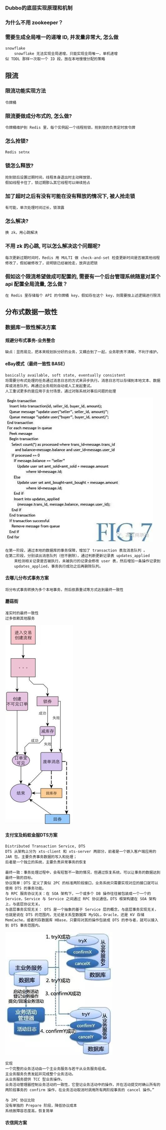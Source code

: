 ### Dubbo的底层实现原理和机制


### 为什么不用 zookeeper？



### 需要生成全局唯一的递增 ID, 并发量非常大, 怎么做
    snowflake
        snowflake 无法实现全局递增，只能实现全局唯一，单机递增
    似 TDDL 那样一次取一个 ID 段，放在本地慢慢分配的策略




## 限流
### 限流功能实现方法
    令牌桶
### 限流要做成分布式的, 怎么做?
    令牌桶维护到 Redis 里，每个实例起一个线程抢锁，抢到锁的负责定时放令牌
### 怎么抢锁?
    Redis setnx
### 锁怎么释放?
    抢到锁后设置过期时间，线程本身退出时主动释放锁，
    假如线程卡住了，锁过期那么其它线程可以继续抢占
### 加了超时之后有没有可能在没有释放的情况下, 被人抢走锁
    有可能，单次处理时间过长，锁泄露
### 怎么解决?
    换 zk，用心跳解决
### 不用 zk 的心跳, 可以怎么解决这个问题呢?
    每次更新过期时间时，Redis 用 MULTI 做 check-and-set 检查更新时间是否被其他线程修改了，假如被修改了，说明锁已经被抢走，放弃这把锁
### 假如这个限流希望做成可配置的, 需要有一个后台管理系统随意对某个 api 配置全局流量, 怎么做？
    在 Redis 里存储每个 API 的令牌桶 key，假如存在这个 key，则需要按上述逻辑进行限流





## 分布式数据一致性
### 数据库一致性解决方案

#### 规避分布式事务-业务整合
    缺点：显而易见，把本来规划拆分好的业务，又耦合到了一起，业务职责不清晰，不利于维护。
#### eBay模式（最终一致性 BASE）
    basically available, soft state, eventually consistent
    将需要分布式处理的任务通过消息日志的方式来异步执行。消息日志可以存储到本地文本、数据库或消息队列，再通过业务规则自动或人工发起重试。
    人工重试更多的是应用于支付场景，通过对账系统对事后问题的处理

   ![ebay](../images/base.jpeg)

    在第一阶段，通过本地的数据库的事务保障，增加了 transaction 表及消息队列 。
    在第二阶段，分别读出消息队列（但不删除），通过判断更新记录表 updates_applied
        来检测相关记录是否被执行，未被执行的记录会修改 user 表，然后增加一条操作记录到
        updates_applied，事务执行成功之后再删除队列。

#### 去哪儿分布式事务方案
    将分布式事务转换为多个本地事务，然后依靠重试等方式达到最终一致性

#### 蘑菇街
    准实时的最终一致性
    过多依赖其他服务

   ![蘑菇街](../images/mgj.jpeg)

#### 支付宝及蚂蚁金服DTS方案
    Distributed Transaction Service, DTS
    DTS 从架构上分为 xts-client 和 xts-server 两部分，前者是一个嵌入客户端应用的 JAR 包，主要负责事务数据的写入和处理；
    后者是一个独立的系统，主要负责异常事务的恢复

    最终一致：事务处理过程中，会有短暂不一致的情况，但通过恢复系统，可以让事务的数据达到最终一致的目标。
    协议简单：DTS 定义了类似 2PC 的标准两阶段接口，业务系统只需要实现对应的接口就可以使用 DTS 的事务功能。
    与 RPC 服务协议无关：在 SOA 架构下，一个或多个 DB 操作往往被包装成一个一个的 Service，Service 与 Service 之间通过 RPC 协议通信。DTS 框架构建在 SOA 架构上，与底层协议无关。
    与底层事务实现无关： DTS 是一个抽象的基于 Service 层的概念，与底层事务实现无关，也就是说在 DTS 的范围内，无论是关系型数据库 MySQL，Oracle，还是 KV 存储 MemCache，或者列存数据库 HBase，只要将对其的操作包装成 DTS 的参与者，就可以接入到 DTS 事务范围内。

   ![DTS](../images/dts.jpeg)

    实现
    一个完整的业务活动由一个主业务服务与若干从业务服务组成。
    主业务服务负责发起并完成整个业务活动。
    从业务服务提供 TCC 型业务操作。
    业务活动管理器控制业务活动的一致性，它登记业务活动中的操作，并在活动提交时确认所有的两阶段事务的 confirm 操作，在业务活动取消时调用所有两阶段事务的 cancel 操作。”

    与 2PC 协议比较
    没有单独的 Prepare 阶段，降低协议成本
    系统故障容忍度高，恢复简单

#### 农信网方案

